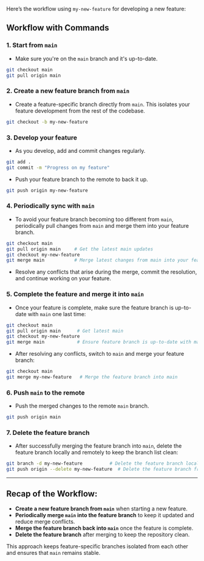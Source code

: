 Here’s the workflow using `my-new-feature` for developing a new feature:

## Workflow with Commands

### 1. **Start from `main`**
   - Make sure you're on the `main` branch and it's up-to-date.
   ```bash
   git checkout main
   git pull origin main
   ```

### 2. **Create a new feature branch from `main`**
   - Create a feature-specific branch directly from `main`. This isolates your feature development from the rest of the codebase.
   ```bash
   git checkout -b my-new-feature
   ```

### 3. **Develop your feature**
   - As you develop, add and commit changes regularly.
   ```bash
   git add .
   git commit -m "Progress on my feature"
   ```

   - Push your feature branch to the remote to back it up.
   ```bash
   git push origin my-new-feature
   ```

### 4. **Periodically sync with `main`**
   - To avoid your feature branch becoming too different from `main`, periodically pull changes from `main` and merge them into your feature branch.
   ```bash
   git checkout main
   git pull origin main     # Get the latest main updates
   git checkout my-new-feature
   git merge main           # Merge latest changes from main into your feature branch
   ```

   - Resolve any conflicts that arise during the merge, commit the resolution, and continue working on your feature.

### 5. **Complete the feature and merge it into `main`**
   - Once your feature is complete, make sure the feature branch is up-to-date with `main` one last time:
   ```bash
   git checkout main
   git pull origin main      # Get latest main
   git checkout my-new-feature
   git merge main            # Ensure feature branch is up-to-date with main
   ```

   - After resolving any conflicts, switch to `main` and merge your feature branch:
   ```bash
   git checkout main
   git merge my-new-feature   # Merge the feature branch into main
   ```

### 6. **Push `main` to the remote**
   - Push the merged changes to the remote `main` branch.
   ```bash
   git push origin main
   ```

### 7. **Delete the feature branch**
   - After successfully merging the feature branch into `main`, delete the feature branch locally and remotely to keep the branch list clean:
   ```bash
   git branch -d my-new-feature          # Delete the feature branch locally
   git push origin --delete my-new-feature  # Delete the feature branch from the remote
   ```

---

## Recap of the Workflow:
- **Create a new feature branch from `main`** when starting a new feature.
- **Periodically merge `main` into the feature branch** to keep it updated and reduce merge conflicts.
- **Merge the feature branch back into `main`** once the feature is complete.
- **Delete the feature branch** after merging to keep the repository clean.

This approach keeps feature-specific branches isolated from each other and ensures that `main` remains stable.
